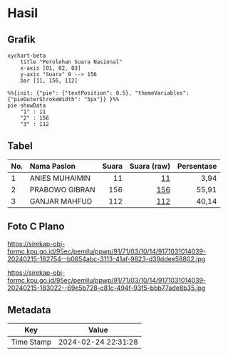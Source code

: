 # Hasil

## Grafik

```mermaid
xychart-beta
    title "Perolehan Suara Nasional"
    x-axis [01, 02, 03]
    y-axis "Suara" 0 --> 156
    bar [11, 156, 112]
```

```mermaid
%%{init: {"pie": {"textPosition": 0.5}, "themeVariables": {"pieOuterStrokeWidth": "5px"}} }%%
pie showData
    "1" : 11
    "2" : 156
    "3" : 112
```

## Tabel

| No. | Nama Paslon    | Suara | Suara (raw) | Persentase |
|:--- |:-------------- | -----:| -----------:| ----------:|
| 1   | ANIES MUHAIMIN | 11    | [11][p-1]   | 3,94       |
| 2   | PRABOWO GIBRAN | 156   | [156][p-2]  | 55,91      |
| 3   | GANJAR MAHFUD  | 112   | [112][p-3]  | 40,14      |


[p-1]: https://github.com/gigit-pemilu/pemilu-2024/blob/main/pilpres/hitung-suara/sub/91-papua/sub/71-kota-jayapura/sub/03-abepura/sub/1014-vim/sub/039-tps/sub/paslon-1.txt
[p-2]: https://github.com/gigit-pemilu/pemilu-2024/blob/main/pilpres/hitung-suara/sub/91-papua/sub/71-kota-jayapura/sub/03-abepura/sub/1014-vim/sub/039-tps/sub/paslon-2.txt
[p-3]: https://github.com/gigit-pemilu/pemilu-2024/blob/main/pilpres/hitung-suara/sub/91-papua/sub/71-kota-jayapura/sub/03-abepura/sub/1014-vim/sub/039-tps/sub/paslon-3.txt

## Foto C Plano

https://sirekap-obj-formc.kpu.go.id/95ec/pemilu/ppwp/91/71/03/10/14/9171031014039-20240215-182754--b0854abc-3113-41af-9823-d39ddee58802.jpg

https://sirekap-obj-formc.kpu.go.id/95ec/pemilu/ppwp/91/71/03/10/14/9171031014039-20240215-183022--69e5b728-c81c-494f-93f5-bbb77ade8b35.jpg


## Metadata

| Key        | Value               |
| ---------- | ------------------- |
| Time Stamp | 2024-02-24 22:31:28 |



